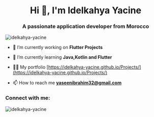 <h1 align="center">Hi 👋, I'm Idelkahya Yacine</h1>
<h3 align="center">A passionate application developer from Morocco</h3>

<p align="left"> <img src="https://komarev.com/ghpvc/?username=idelkahya-yacine&label=Profile%20views&color=0e75b6&style=flat" alt="idelkahya-yacine" /> </p>

- 🔭 I’m currently working on **Flutter Projects**

- 🌱 I’m currently learning **Java,Kotlin and Flutter**

- 👨‍💻 My portfolio [https://idelkahya-yacine.github.io/Projects/](https://idelkahya-yacine.github.io/Projects/)

- 📫 How to reach me **yaseenibrahim32@gmail.com**

<h3 align="left">Connect with me:</h3>
<p align="left">
</p>

<p><img align="center" src="https://github-readme-stats.vercel.app/api/top-langs?username=idelkahya-yacine&show_icons=true&locale=en&layout=compact" alt="idelkahya-yacine" /></p>
